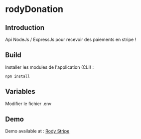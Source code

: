# rodyDonation

## Introduction
Api NodeJs / ExpressJs pour recevoir des paiements en stripe ! 

## Build
Installer les modules de l'application (CLI) :

    npm install

## Variables 
Modifier le fichier .env

## Demo
Demo available at : [Rody Stripe](https://stripe.rody.works)
